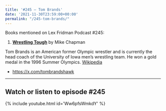 ```yaml
---
title: '#245 – Tom Brands'
date: '2021-11-30T23:59:00+00:00'
permalink: "/245-tom-brands/"
---
```


Books mentioned on Lex Fridman Podcast #245:

1. <b><a href="https://amzn.to/3DaIkus" target="_blank" rel="sponsored noopener noreferrer">Wrestling Tough</a></b> by Mike Chapman

<!--more-->

Tom Brands is an American former Olympic wrestler and is currently the head coach of the University of Iowa men’s wrestling team. He won a gold medal in the 1996 Summer Olympics. <a href="https://en.wikipedia.org/wiki/Tom_Brands" target="_blank">Wikipedia</a>

- <a href="https://x.com/tombrandshawk" target="_blank">https://x.com/tombrandshawk</a>

- - - - - -

## Watch or listen to episode #245

{% include youtube.html id='Ww6pfsWmkdY' %}